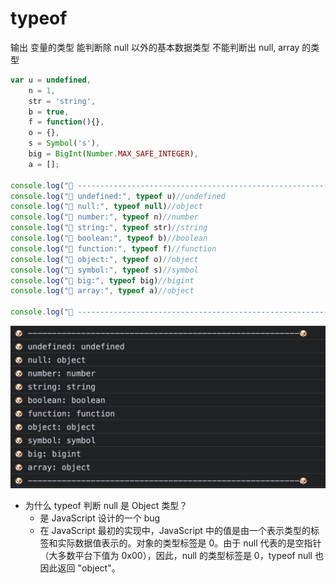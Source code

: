 # typeof

输出 变量的类型
    能判断除 null 以外的基本数据类型
    不能判断出 null, array 的类型

```js
var u = undefined, 
    n = 1, 
    str = 'string',
    b = true, 
    f = function(){}, 
    o = {}, 
    s = Symbol('s'), 
    big = BigInt(Number.MAX_SAFE_INTEGER),
    a = [];

console.log("🐶 --------------------------------------------------------🐶")
console.log("🐶 undefined:", typeof u)//undefined
console.log("🐶 null:", typeof null)//object
console.log("🐶 number:", typeof n)//number
console.log("🐶 string:", typeof str)//string
console.log("🐶 boolean:", typeof b)//boolean
console.log("🐶 function:", typeof f)//function
console.log("🐶 object:", typeof o)//object
console.log("🐶 symbol:", typeof s)//symbol
console.log("🐶 big:", typeof big)//bigint
console.log("🐶 array:", typeof a)//object

console.log("🐶 --------------------------------------------------------🐶")
```

![typeof](./assets/2023-03-27-10-53-35.png)

- 为什么 typeof 判断 null 是 Object 类型？
  - 是 JavaScript 设计的一个 bug
  - 在 JavaScript 最初的实现中，JavaScript 中的值是由一个表示类型的标签和实际数据值表示的。对象的类型标签是 0。由于 null 代表的是空指针（大多数平台下值为 0x00），因此，null 的类型标签是 0，typeof null 也因此返回 "object"。
